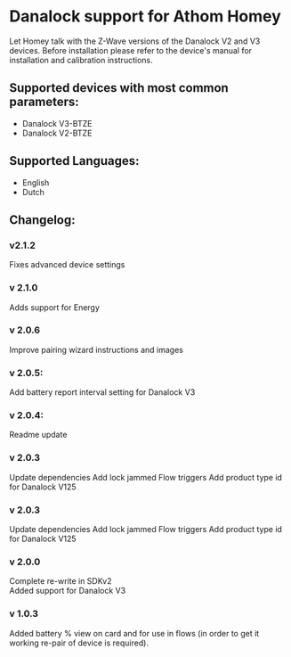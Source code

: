 # Danalock support for Athom Homey  
Let Homey talk with the Z-Wave versions of the Danalock V2 and V3 devices. Before installation please refer to the device's manual for installation and calibration instructions.
  
## Supported devices with most common parameters:
* Danalock V3-BTZE 
* Danalock V2-BTZE 
    
## Supported Languages:
* English
* Dutch

## Changelog:

### v2.1.2
Fixes advanced device settings

### v 2.1.0
Adds support for Energy

### v 2.0.6
Improve pairing wizard instructions and images

### v 2.0.5:
Add battery report interval setting for Danalock V3

### v 2.0.4:
Readme update
    
### v 2.0.3
Update dependencies
Add lock jammed Flow triggers
Add product type id for Danalock V125    
    
### v 2.0.3
Update dependencies
Add lock jammed Flow triggers
Add product type id for Danalock V125    
    
### v 2.0.0  
Complete re-write in SDKv2  
Added support for Danalock V3  
     
### v 1.0.3  
Added battery % view on card and for use in flows (in order to get it working re-pair of device is required).